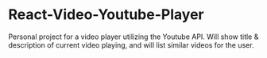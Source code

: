 # React-Video-Youtube-Player
Personal project for a video player utilizing the Youtube API. Will show title &amp; description of current video playing, and will list similar videos for the user.
